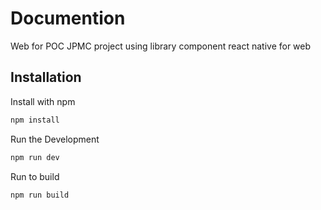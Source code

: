 # Documention

Web for POC JPMC project using library component react native for web

## Installation

Install with npm

```bash
npm install
```

Run the Development

```bash
npm run dev
```

Run to build

```bash
npm run build
```
